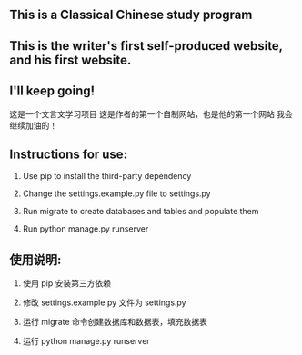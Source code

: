 ## This is a Classical Chinese study program
## This is the writer's first self-produced website, and his first website. 
## I'll keep going!

这是一个文言文学习项目
这是作者的第一个自制网站，也是他的第一个网站
我会继续加油的！


## Instructions for use:

1. Use pip to install the third-party dependency

2. Change the settings.example.py file to settings.py

3. Run migrate to create databases and tables and populate them

4. Run python manage.py runserver


## 使用说明:

1. 使用 pip 安装第三方依赖

2. 修改 settings.example.py 文件为 settings.py

3. 运行 migrate 命令创建数据库和数据表，填充数据表

4. 运行 python manage.py runserver
